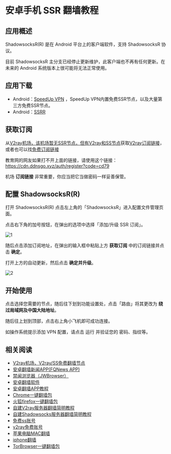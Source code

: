 # 安卓手机 SSR 翻墙教程

## 应用概述

ShadowsocksR(R) 是在 Android 平台上的客户端软件，支持 ShadowsocksR 协议。

目前 ShadowsocksR 主分支已经停止更新维护，此客户端也不再有任何更新。在未来的 Android 系统版本上很可能将无法正常使用。

## 应用下载

- Android：[SpeedUp VPN](https://github.com/bannedbook/SpeedUp.VPN)  ，SpeedUp VPN内置免费SSR节点，以及大量第三方免费SSR节点。
- Android：[SSRR](https://github.com/shadowsocksrr/shadowsocksr-android/releases)

## 获取订阅

从[V2ray机场，该机场暂无SSR节点，但有V2ray和SS节点](https://github.com/bannedbook/fanqiang/wiki/V2ray%E6%9C%BA%E5%9C%BA)获取[V2ray订阅链接](https://go.runba.cyou/auth/register?code=cd79)，或者也可以找[免费订阅链接](https://go.runba.cyou/auth/register?code=cd79)

教育网的网友如果打不开上面的链接，请使用这个链接：
https://cdn.ddnsgo.xyz/auth/register?code=cd79

机场 **订阅链接** 非常重要，你应当把它当做密码一样妥善保管。

## 配置 ShadowsocksR(R)

打开 ShadowsocksR(R) 点击左上角的「ShadowsocksR」进入配置文件管理页面。

点击右下角的加号按钮，在弹出的选项中选择「添加/升级 SSR 订阅」。

![1](https://i.loli.net/2019/01/13/5c3a7bac1fee1.jpeg)

随后点击添加订阅地址，在弹出的输入框中粘贴上方 **获取订阅** 中的订阅链接并点击 **确定**。

打开上方的自动更新，然后点击 **确定并升级**。

![2](https://i.loli.net/2019/01/13/5c3a7cd642f58.png)

## 开始使用

点击选择您需要的节点，随后往下划到功能设置处，点击「路由」将其更改为 **绕过局域网及中国大陆地址**。

随后往上划到顶部，点击右上角小飞机即可成功连接。

如操作系统提示添加 VPN 配置，请点击 运行 并验证您的 密码、指纹等。

## 相关阅读
*   [V2ray机场，V2ray/SS免费翻墙节点](https://github.com/bannedbook/fanqiang/wiki/V2ray%E6%9C%BA%E5%9C%BA)
*   [安卓翻墙新闻APP(FQNews APP)](https://github.com/bannedbook/fanqiang/wiki/%E7%A6%81%E9%97%BB%E7%BD%91%E5%AE%89%E5%8D%93%E7%BF%BB%E5%A2%99%E6%96%B0%E9%97%BBAPP)
*   [禁闻浏览器（JWBrowser）](https://github.com/bannedbook/fanqiang/wiki/%E5%AE%89%E5%8D%93%E7%BF%BB%E5%A2%99%E8%BD%AF%E4%BB%B6#JWBrowser)
*   [安卓翻墙软件](https://github.com/bannedbook/fanqiang/wiki/%E5%AE%89%E5%8D%93%E7%BF%BB%E5%A2%99%E8%BD%AF%E4%BB%B6)
*   [安卓翻墙APP教程](https://github.com/bannedbook/fanqiang/tree/master/android)
*   [Chrome一键翻墙包](https://github.com/bannedbook/fanqiang/wiki/Chrome%E4%B8%80%E9%94%AE%E7%BF%BB%E5%A2%99%E5%8C%85)
*   [火狐firefox一键翻墙包](https://github.com/bannedbook/fanqiang/wiki/%E7%81%AB%E7%8B%90firefox%E4%B8%80%E9%94%AE%E7%BF%BB%E5%A2%99%E5%8C%85)
*   [自建V2ray服务器翻墙简明教程](https://github.com/bannedbook/fanqiang/blob/master/v2ss/%E8%87%AA%E5%BB%BAV2ray%E6%9C%8D%E5%8A%A1%E5%99%A8%E7%AE%80%E6%98%8E%E6%95%99%E7%A8%8B.md)
*   [自建Shadowsocks服务器翻墙简明教程](https://github.com/bannedbook/fanqiang/blob/master/v2ss/%E8%87%AA%E5%BB%BAShadowsocks%E6%9C%8D%E5%8A%A1%E5%99%A8%E7%AE%80%E6%98%8E%E6%95%99%E7%A8%8B.md)
*   [免费ss账号](https://github.com/bannedbook/fanqiang/wiki/%E5%85%8D%E8%B4%B9ss%E8%B4%A6%E5%8F%B7)
*   [v2ray免费账号](https://github.com/bannedbook/fanqiang/wiki/v2ray%E5%85%8D%E8%B4%B9%E8%B4%A6%E5%8F%B7)
*   [苹果电脑MAC翻墙](https://github.com/bannedbook/fanqiang/wiki/%E8%8B%B9%E6%9E%9C%E7%94%B5%E8%84%91MAC%E7%BF%BB%E5%A2%99)
*   [iphone翻墙](https://github.com/bannedbook/fanqiang/wiki/iphone%E7%BF%BB%E5%A2%99)
*   [TorBrowser一键翻墙包](https://github.com/bannedbook/fanqiang/wiki/TorBrowser%E4%B8%80%E9%94%AE%E7%BF%BB%E5%A2%99%E5%8C%85)